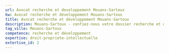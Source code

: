 ```yaml
---
url: Avocat recherche et developpement Mouans-Sartoux
kw: Avocat recherche et développement Mouans-Sartoux
title: Avocat recherche et développement Mouans-Sartoux
description: Mouans-Sartoux - confiez-nous votre dossier recherche et développement
tag_ville: Mouans-Sartoux
competence: recherche et développement
expertise: droit-propriete-intellectuelle
extertise_id: 2
---
```

